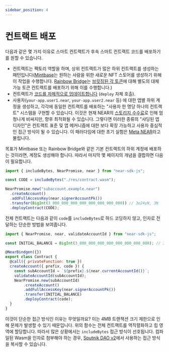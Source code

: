 ```yaml
---
sidebar_position: 4
---
```


# 컨트랙트 배포

다음과 같은 몇 가지 이유로 스마트 컨트랙트가 후속 스마트 컨트랙트 코드를 배포하기를 원할 수 있습니다.

- 컨트랙트는 팩토리 역할을 하며, 상위 컨트랙트가 많은 하위 컨트랙트를 생성하는 패턴입니다([Mintbase](https://www.mintbase.io/)는 원하는 사람을 위한 새로운 NFT 스토어를 생성하기 위해 이 작업을 수행합니다. [Rainbow Bridge](https://near.org/bridge/)는 [브릿징된 각 토큰](https://github.com/aurora-is-near/rainbow-token-connector/blob/ce7640da144f000e0a93b6d9373bbc2514e37f3b/bridge-token-factory/src/lib.rs#L311-L341)에 대해 별도의 대체 가능 토큰 컨트랙트를 배포하기 위해 이를 수행합니다.)
- 컨트랙트가 [코드를 자체적으로 업데이트합니다](../../../2.develop/upgrade.md#programmatic-update) (`deploy` 자체 호출).
- 사용자(`your-app.user1.near`, `your-app.user2.near` 등) 에 대한 앱별 하위 계정을 생성하고, 각각에 동일한 컨트랙트를 배포하는 "사용자 한 명당 하나의 컨트랙트" 시스템을 구현할 수 있습니다. 이것은 현재 NEAR의 [스토리지 수수료](https://docs.near.org/concepts/storage/storage-staking)로 인해 엄청나게 비싸지만, 향후 최적화될 수 있습니다. 그렇다면 이러한 종류의 "샤딩된 앱 디자인"은 컨트랙트 표준 및 앱 메커니즘에 대한 보다 확장 가능하고 사용자 중심적인 접근 방식이 될 수 있습니다. 이 패러다임에 대한 초기 실험은 [Meta NEAR](https://github.com/metanear)라고 불립니다.

목표가 Mintbase 또는 Rainbow Bridge와 같은 기본 컨트랙트의 하위 계정에 배포하는 것이라면, 계정도 생성해야 합니다. 따라서 마지막 몇 페이지의 개념을 결합하면 다음이 필요합니다.

```js
import { includeBytes, NearPromise, near } from "near-sdk-js";

const CODE = includeBytes("./res/contract.wasm");

NearPromise.new("subaccount.example.near")
  .createAccount()
  .addFullAccessKey(near.signerAccountPk())
  .transfer(BigInt(3_000_000_000_000_000_000_000_000)) // 3e24yN, 3N
  .deployContract(CODE);
```

전체 컨트랙트는 다음과 같이 `code`를 `includeBytes`로 하드 코딩하지 않고, 인자로 전달하는 단순한 방법을 보여줍니다.

```js
import { NearPromise, near, validateAccountId } from "near-sdk-js";

const INITIAL_BALANCE = BigInt(3_000_000_000_000_000_000_000_000); // 3e24yN, 3N

@NearBindgen({})
export class Contract {
  @call({ privateFunction: true })
  createAccount({ prefix, code }) {
    const subAccountId = `${prefix}.${near.currentAccountId()}`;
    validateAccountId(subAccountId);
    NearPromise.new(subAccountId)
        .createAccount()
        .addFullAccessKey(near.signerAccountPk())
        .transfer(INITIAL_BALANCE)
        .deployContract(code);
  }
}
```

이것이 단순한 접근 방식인 이유는 무엇일까요? 이는 4MB 트랜잭션 크기 제한으로 인해 문제가 발생할 수 있기 때문입니다. 위의 함수는 전체 컨트랙트를 역직렬화하고 힙 영역에 할당합니다. 따라서 많은 상황에서는 `includeBytes` 접근 방식이 선호됩니다. 컴파일된 Wasm을 인자로 첨부해야 하는 경우, [Sputnik DAO v2](https://github.com/near-daos/sputnik-dao-contract/blob/a8fc9a8c1cbde37610e56e1efda8e5971e79b845/sputnikdao2/src/types.rs#L74-L142)에서 사용하는 접근 방식을 복사할 수 있습니다.
